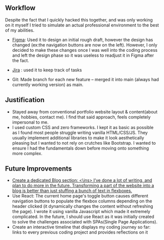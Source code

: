 ## Workflow
Despite the fact that I quickly hacked this together, and was only working on it myself I tried to simulate an actual professional environment to the best of my abilities.

* [Figma](https://github.com/internetslave/personal-website/assets/80433265/69e7ee58-6455-48ce-b67f-1dec226cf428): Used it to design an initial rough draft, however the design has changed (ex:the navigation buttons are now on the left). However, I only decided to make these changes once I was well into the coding process and left the design phase so it was useless to readjust it in Figma after the fact.

* [Jira](https://github.com/internetslave/personal-website/assets/80433265/37d23dcf-3510-4727-8f94-bddea6d54f5c) : used it to keep track of tasks
* Git: Made branch for each new feature – merged it into main (always had currently working version) as main. 



## Justification
* Stayed away from conventional portfolio website layout & content(about me, hobbies, contact me). I find that said approach, feels completely impersonal to me. 
* I used custom CSS and zero frameworks. I kept it as basic as possible as I found most people struggle writing vanilla HTML/CSS/JS. They usually implement additional libraries to make it look aesthetically pleasing but I wanted to not rely on crutches like Bootstrap. I wanted to ensure I had the fundamentals down before moving onto something more complex. 


## Future Improvements
*  <ins>Create a dedicated Blog section: <\ins>
I’ve done a lot of writing, and plan to do more in the future. Transforming a part of the website into a blog is better than just stuffing a bunch of text in flexboxes.
* Use React: The current home page's toggle button causes different navigation buttons to populate the flexbox columns depending on the header clicked (it dynamically changes the content without refreshing the page). I wrote it using vanilla Javascript which made it extremely complicated. In the future, I should use React as it was initially created to solve the challenges associated with SPAs(Single Page Applications). 
* Create an interactive timeline that displays my coding journey so far: links to every previous coding project and provides reflections on it 


